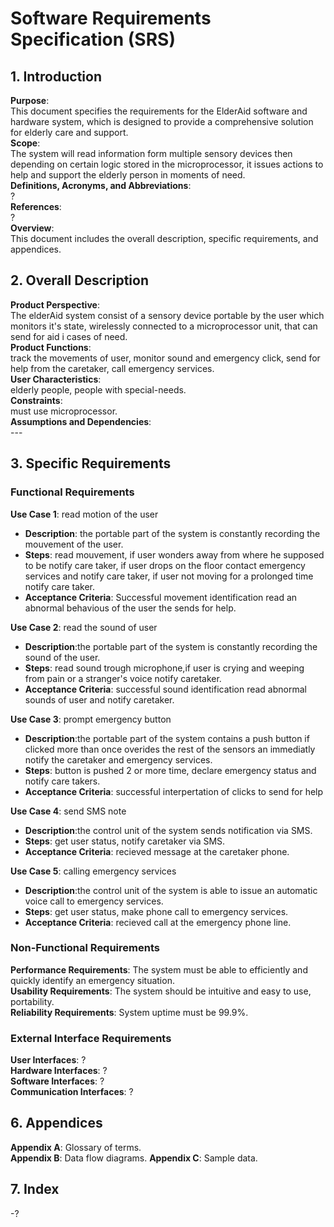 # Software Requirements Specification (SRS)

## 1. Introduction
**Purpose**:    
    This document specifies the requirements for the ElderAid software and hardware system, which is designed to provide a comprehensive solution for elderly care and support.     
**Scope**:  
    The system will read information form multiple sensory devices then depending on certain logic stored in the microprocessor, it issues actions to help and support the elderly person in moments of need.   
**Definitions, Acronyms, and Abbreviations**:   
    ?   
**References**:     
    ?     
**Overview**:   
    This document includes the overall description, specific requirements, and appendices.  

## 2. Overall Description
**Product Perspective**:    
    The elderAid system consist of a sensory device portable by the user which monitors it's state, wirelessly connected to a microprocessor unit, that can send for aid i cases of need.   
**Product Functions**:  
    track the movements of user, monitor sound and emergency click, send for help from the caretaker, call emergency services.  
**User Characteristics**:   
    elderly people, people with special-needs.  
**Constraints**:    
    must use microprocessor.    
**Assumptions and Dependencies**:   
    ---

## 3. Specific Requirements
### Functional Requirements
**Use Case 1**: read motion of the user
- **Description**: the portable part of the system is constantly recording the mouvement of the user.
- **Steps**: read mouvement, if user wonders away from where he supposed to be notify care taker, if user drops on the floor contact emergency services and notify care taker, if user not moving for a prolonged time notify care taker.
- **Acceptance Criteria**: Successful movement identification read an abnormal behavious of the user the sends for help.

**Use Case 2**: read the sound of user
- **Description**:the portable part of the system is constantly recording the sound of the user.
- **Steps**: read sound trough microphone,if user is crying and weeping from pain or a stranger's voice notify caretaker.
- **Acceptance Criteria**: successful sound identification read abnormal sounds of user and notify caretaker.

**Use Case 3**: prompt emergency button
- **Description**:the portable part of the system contains a push button if clicked more than once overides the rest of the sensors an immediatly notify the caretaker and emergency services.
- **Steps**: button is pushed 2 or more time, declare emergency status and notify care takers.
- **Acceptance Criteria**: successful interpertation of clicks to send for help

**Use Case 4**: send SMS note
- **Description**:the control unit of the system sends notification via SMS.
- **Steps**: get user status, notify caretaker via SMS.
- **Acceptance Criteria**: recieved message at the caretaker phone.

**Use Case 5**: calling emergency services
- **Description**:the control unit of the system is able to issue an automatic voice call to emergency services.
- **Steps**: get user status, make phone call to emergency services.
- **Acceptance Criteria**: recieved call at the emergency phone line.

### Non-Functional Requirements
**Performance Requirements**: The system must be able to efficiently and quickly identify an emergency situation.   
**Usability Requirements**: The system should be intuitive and easy to use, portability.    
**Reliability Requirements**: System uptime must be 99.9%.  

### External Interface Requirements
**User Interfaces**: ?  
**Hardware Interfaces**: ?  
**Software Interfaces**: ?  
**Communication Interfaces**: ? 


## 6. Appendices
**Appendix A**: Glossary of terms.  
**Appendix B**: Data flow diagrams. 
**Appendix C**: Sample data.    

## 7. Index
-?  
